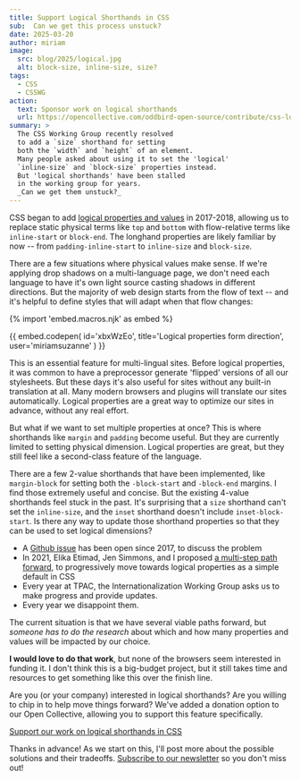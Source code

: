 ```yaml
---
title: Support Logical Shorthands in CSS
sub:  Can we get this process unstuck?
date: 2025-03-20
author: miriam
image:
  src: blog/2025/logical.jpg
  alt: block-size, inline-size, size?
tags:
  - CSS
  - CSSWG
action:
  text: Sponsor work on logical shorthands
  url: https://opencollective.com/oddbird-open-source/contribute/css-logical-shorthands-86141
summary: >
  The CSS Working Group recently resolved
  to add a `size` shorthand for setting
  both the `width` and `height` of an element.
  Many people asked about using it to set the 'logical'
  `inline-size` and `block-size` properties instead.
  But 'logical shorthands' have been stalled
  in the working group for years.
  _Can we get them unstuck?_
---
```


CSS began to add
[logical properties and values](https://www.w3.org/TR/css-logical-1/)
in 2017-2018,
allowing us to replace
static physical terms like `top` and `bottom`
with flow-relative terms like `inline-start` or `block-end`.
The longhand properties are likely familiar by now --
from `padding-inline-start` to `inline-size` and `block-size`.

There are a few situations
where physical values make sense.
If we're applying drop shadows on a multi-language page,
we don't need each language to have it's own
light source casting shadows in different directions.
But the majority of web design starts
from the flow of text --
and it's helpful to define styles
that will adapt when that flow changes:

{% import 'embed.macros.njk' as embed %}

{{ embed.codepen(
  id='xbxWzEo',
  title='Logical properties form direction',
  user='miriamsuzanne'
) }}

This is an essential feature for multi-lingual sites.
Before logical properties,
it was common to have a preprocessor generate 'flipped' versions
of all our stylesheets.
But these days it's also useful for sites
without any built-in translation at all.
Many modern browsers and plugins
will translate our sites automatically.
Logical properties are a great way
to optimize our sites in advance,
without any real effort.

But what if we want to set
multiple properties at once?
This is where shorthands
like `margin` and `padding` become useful.
But they are currently limited
to setting physical dimension.
Logical properties are great,
but they still feel like a second-class
feature of the language.

There are a few 2-value shorthands
that have been implemented,
like `margin-block` for setting both
the `-block-start` and `-block-end` margins.
I find those extremely useful and concise.
But the existing 4-value shorthands feel stuck in the past.
It's surprising that a `size` shorthand
can't set the `inline-size`,
and the `inset` shorthand doesn't include `inset-block-start`.
Is there any way to update those shorthand properties
so that they can be used to set logical dimensions?

- A [Github issue](https://github.com/w3c/csswg-drafts/issues/1282)
  has been open since 2017,
  to discuss the problem
- In 2021, Elika Etimad, Jen Simmons, and I
  proposed [a multi-step path forward](https://github.com/w3c/csswg-drafts/issues/1282#issuecomment-952428897),
  to progressively move towards logical properties
  as a simple default in CSS
- Every year at TPAC,
  the Internationalization Working Group
  asks us to make progress and provide updates.
- Every year we disappoint them.

The current situation
is that we have several viable paths forward,
but _someone has to do the research_
about which and how many properties and values
will be impacted by our choice.

**I would love to do that work**,
but none of the browsers seem interested in funding it.
I don't think this is a big-budget project,
but it still takes time and resources
to get something like this over the finish line.

Are you (or your company) interested in logical shorthands?
Are you willing to chip in
to help move things forward?
We've added a donation option to our Open Collective,
allowing you to support this feature specifically.

[Support our work on logical shorthands in CSS](https://opencollective.com/oddbird-open-source/contribute/css-logical-shorthands-86141)

Thanks in advance!
As we start on this,
I'll post more about the possible solutions
and their tradeoffs.
[Subscribe to our newsletter](/oddnews/)
so you don't miss out!
